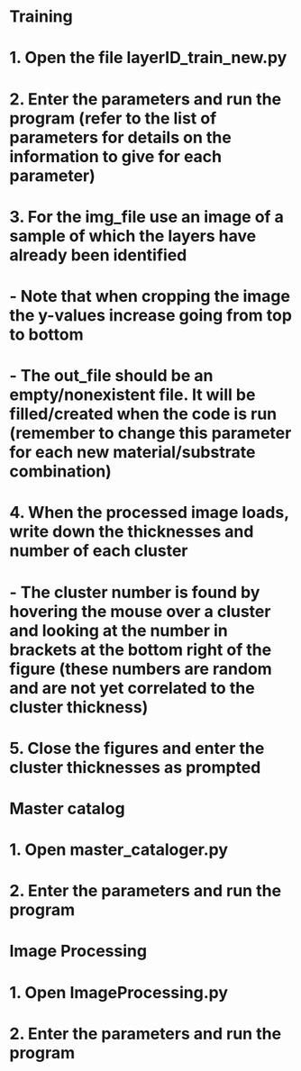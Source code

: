 # Training
# 1. Open the file layerID_train_new.py 
# 2. Enter the parameters and run the program (refer to the list of parameters for details on the information to give for each parameter)
# 3. For the img_file use an image of a sample of which the layers have already been identified
#   - Note that when cropping the image the y-values increase going from top to bottom
#   - The out_file should be an empty/nonexistent file. It will be filled/created when the code is run (remember to change this parameter for each new material/substrate combination)
# 4. When the processed image loads, write down the thicknesses and number of each cluster
#   - The cluster number is found by hovering the mouse over a cluster and looking at the number in brackets at the bottom right of the figure (these numbers are random and are not yet correlated to the cluster thickness)
# 5. Close the figures and enter the cluster thicknesses as prompted

# Master catalog
# 1. Open master_cataloger.py 
# 2. Enter the parameters and run the program

# Image Processing
# 1. Open ImageProcessing.py
# 2. Enter the parameters and run the program

